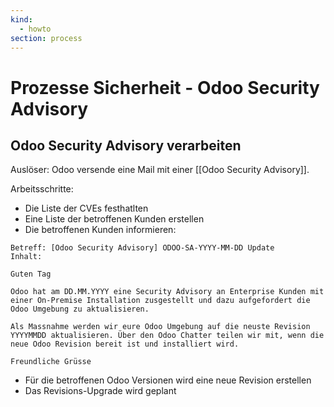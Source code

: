 ```yaml
---
kind:
  - howto
section: process
---
```

# Prozesse Sicherheit - Odoo Security Advisory

## Odoo Security Advisory verarbeiten

Auslöser: Odoo versende eine Mail mit einer [[Odoo Security Advisory]].

Arbeitsschritte:

* Die Liste der CVEs festhatlten
* Eine Liste der betroffenen Kunden erstellen
* Die betroffenen Kunden informieren:

```
Betreff: [Odoo Security Advisory] ODOO-SA-YYYY-MM-DD Update
Inhalt:

Guten Tag

Odoo hat am DD.MM.YYYY eine Security Advisory an Enterprise Kunden mit einer On-Premise Installation zusgestellt und dazu aufgefordert die Odoo Umgebung zu aktualisieren.

Als Massnahme werden wir eure Odoo Umgebung auf die neuste Revision YYYYMMDD aktualisieren. Über den Odoo Chatter teilen wir mit, wenn die neue Odoo Revision bereit ist und installiert wird.

Freundliche Grüsse
```

* Für die betroffenen Odoo Versionen wird eine neue Revision erstellen
* Das Revisions-Upgrade wird geplant